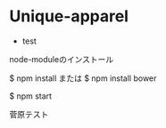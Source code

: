 # Unique-apparel

- test


node-moduleのインストール

$ npm install
または
$ npm install bower

$ npm start

菅原テスト